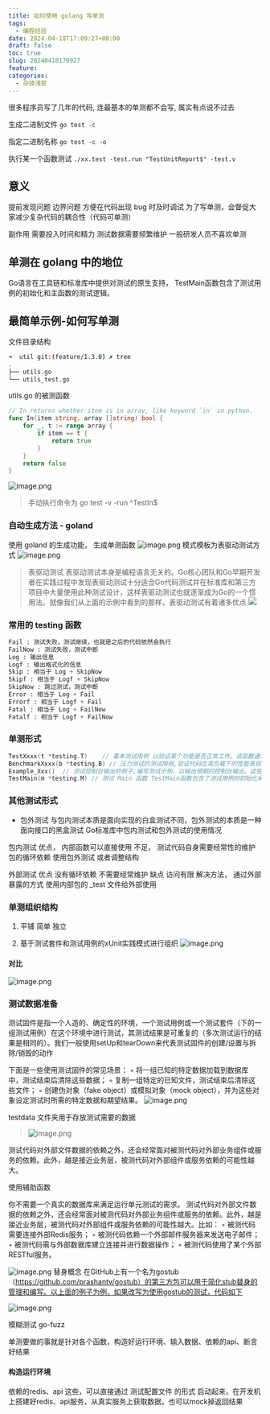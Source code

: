```yaml
---
title: 如何使用 golang 写单测
tags:
  - 编程经验
date: 2024-04-18T17:09:27+08:00
draft: false
toc: true
slug: 20240418170927
feature: 
categories:
  - 杂技浅尝
---
```

很多程序员写了几年的代码, 连最基本的单测都不会写, 属实有点说不过去
<!--more-->


生成二进制文件
`go test -c`

指定二进制名称
`go test -c -o `

执行某一个函数测试
`./xx.test -test.run "TestUnitReport$" -test.v`

## 意义
提前发现问题
边界问题
方便在代码出现 bug 时及时调试
为了写单测，会督促大家减少复杂代码的耦合性（代码可单测）

副作用
需要投入时间和精力
测试数据需要频繁维护
一般研发人员不喜欢单测

## 单测在 golang 中的地位
Go语言在工具链和标准库中提供对测试的原生支持，
TestMain函数包含了测试用例的初始化和主函数的测试逻辑。
## 最简单示例-如何写单测

文件目录结构
```bash
➜  util git:(feature/1.3.0) ✗ tree
.
├── utils.go
└── utils_test.go
```

utils.go 的被测函数
```go
// In returns whether item is in array, like keyword `in` in python.
func In(item string, array []string) bool {
	for _, t := range array {
		if item == t {
			return true
		}
	}
	return false
}
```
![image.png](https://img.yunpiao.site/ob/202404181708718.png)

> 手动执行命令为 go test -v -run ^TestIn$


### 自动生成方法 - goland

使用 goland 的生成功能， 生成单测函数
![image.png](https://img.yunpiao.site/ob/20230706114853.png)
模式模板为表驱动测试方式
![image.png](https://img.yunpiao.site/ob/20230706114933.png)

>表驱动测试
表驱动测试本身是编程语言无关的。Go核心团队和Go早期开发者在实践过程中发现表驱动测试十分适合Go代码测试并在标准库和第三方项目中大量使用此种测试设计，这样表驱动测试也就逐渐成为Go的一个惯用法。就像我们从上面的示例中看到的那样，表驱动测试有着诸多优点
![](https://img.yunpiao.site/ob/20230705181049.png)



### 常用的 testing 函数

```python
Fail : 测试失败，测试继续，也就是之后的代码依然会执行
FailNow : 测试失败，测试中断
Log : 输出信息
Logf : 输出格式化的信息
Skip : 相当于 Log + SkipNow
Skipf : 相当于 Logf + SkipNow
SkipNow : 跳过测试，测试中断
Error : 相当于 Log + Fail
Errorf : 相当于 Logf + Fail
Fatal : 相当于 Log + FailNow
Fatalf : 相当于 Logf + FailNow
```

### 单测形式
```go
TestXxxx(t *testing.T)    // 基本测试用例 以验证某个功能是否正常工作。该函数通常包含一个或多个测试用例，用于测试代码的不同方面。测试用例可以使用断言检查程序的预期输出是否与实际输出一致。
BenchmarkXxxx(b *testing.B) // 压力测试的测试用例,验证代码在高负载下的性能表现。压力测试可以使用不同的测试负载来测试代码在不同负载下的响应时间、吞吐量和资源使用情况等
Example_Xxx()  // 测试控制台输出的例子,编写测试示例，以输出预期的控制台输出。这些输出通常用于验证程序是否按照预期的行为执行
TestMain(m *testing.M) // 测试 Main 函数 TestMain函数包含了测试用例的初始化和主函数的测试逻辑。
```


### 其他测试形式
- 包外测试
与包内测试本质是面向实现的白盒测试不同，包外测试的本质是一种面向接口的黑盒测试
Go标准库中包内测试和包外测试的使用情况

包内测试
	优点， 
		内部函数可以直接使用
	不足， 
		测试代码自身需要经常性的维护
		包的循环依赖 使用包外测试 或者调整结构
	
外部测试
	优点
		没有循环依赖
		不需要经常维护
	缺点
		访问有限  解决方法， 通过外部暴露的方式 使用内部包的 _test 文件给外部使用



### 单测组织结构

1. 平铺
	简单 
	独立
	
2. 基于测试套件和测试用例的xUnit实践模式进行组织
![image.png](https://img.yunpiao.site/ob/20230705155338.png)

#### 对比

![image.png](https://img.yunpiao.site/ob/20230705155359.png)


### 测试数据准备

测试固件是指一个人造的、确定性的环境，一个测试用例或一个测试套件（下的一组测试用例）在这个环境中进行测试，其测试结果是可重复的（多次测试运行的结果是相同的）。我们一般使用setUp和tearDown来代表测试固件的创建/设置与拆除/销毁的动作

下面是一些使用测试固件的常见场景：
◦  将一组已知的特定数据加载到数据库中，测试结束后清除这些数据；
◦  复制一组特定的已知文件，测试结束后清除这些文件；
◦  创建伪对象（fake object）或模拟对象（mock object），并为这些对象设定测试时所需的特定数据和期望结果。
![image.png](https://img.yunpiao.site/ob/20230705160127.png)


testdata 文件夹用于存放测试需要的数据
>![image.png](https://img.yunpiao.site/ob/20230707095813.png)


测试代码对外部文件数据的依赖之外，还会经常面对被测代码对外部业务组件或服务的依赖。此外，越是接近业务层，被测代码对外部组件或服务依赖的可能性越大。

使用辅助函数

你不需要一个真实的数据库来满足运行单元测试的需求。
测试代码对外部文件数据的依赖之外，还会经常面对被测代码对外部业务组件或服务的依赖。此外，越是接近业务层，被测代码对外部组件或服务依赖的可能性越大。比如：
◦  被测代码需要连接外部Redis服务；
◦  被测代码依赖一个外部邮件服务器来发送电子邮件；
◦  被测代码需与外部数据库建立连接并进行数据操作；
◦  被测代码使用了某个外部RESTful服务。

![image.png](https://img.yunpiao.site/ob/20230705181409.png)
替身概念
在GitHub上有一个名为gostub（https://github.com/prashantv/gostub）的第三方包可以用于简化stub替身的管理和编写。以上面的例子为例，如果改写为使用gostub的测试，代码如下

![image.png](https://img.yunpiao.site/ob/20230705182354.png)

模糊测试 go-fuzz



单测要做的事就是针对各个函数，构造好运行环境、输入数据、依赖的api、断言好结果

#### 构造运行环境

依赖的redis、api 这些，可以直接通过 测试配置文件 的形式 启动起来，在开发机上搭建好redis、api服务，从真实服务上获取数据，也可以mock掉返回结果
